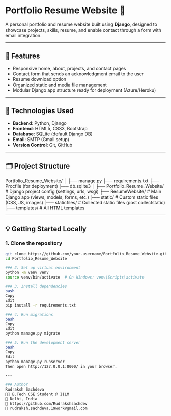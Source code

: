 # Portfolio Resume Website 🎯

A personal portfolio and resume website built using **Django**, designed to showcase projects, skills, resume, and enable contact through a form with email integration.

---

## 📌 Features

- Responsive home, about, projects, and contact pages
- Contact form that sends an acknowledgment email to the user
- Resume download option
- Organized static and media file management
- Modular Django app structure ready for deployment (Azure/Heroku)

---

## 🚀 Technologies Used

- **Backend**: Python, Django
- **Frontend**: HTML5, CSS3, Bootstrap
- **Database**: SQLite (default Django DB)
- **Email**: SMTP (Gmail setup)
- **Version Control**: Git, GitHub

---

## 🗂️ Project Structure

Portfolio_Resume_Website/
│
├── manage.py
├── requirements.txt
├── Procfile (for deployment)
├── db.sqlite3
│
├── Portfolio_Resume_Website/ # Django project config (settings, urls, wsgi)
├── ResumeWebsite/ # Main Django app (views, models, forms, etc.)
├── static/ # Custom static files (CSS, JS, images)
├── staticfiles/ # Collected static files (post collectstatic)
├── templates/ # All HTML templates


---

## 💡 Getting Started Locally

### 1. Clone the repository
```bash
git clone https://github.com/your-username/Portfolio_Resume_Website.git
cd Portfolio_Resume_Website

### 2. Set up virtual environment
python -m venv venv
source venv/bin/activate  # On Windows: venv\Scripts\activate

### 3. Install dependencies
bash
Copy
Edit
pip install -r requirements.txt

### 4. Run migrations
bash
Copy
Edit
python manage.py migrate

### 5. Run the development server
bash
Copy
Edit
python manage.py runserver
Then open http://127.0.0.1:8000/ in your browser.

---

### Author
Rudraksh Sachdeva
👨‍💻 B.Tech CSE Student @ IILM
📍 Delhi, India
🔗 https://github.com/Rudrakshsachdev
📧 rudraksh.sachdeva.19work@gmail.com